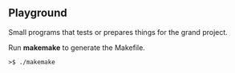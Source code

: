 ## Playground

Small programs that tests or prepares things for the grand project.

Run **makemake** to generate the Makefile.

```shell
>$ ./makemake
```